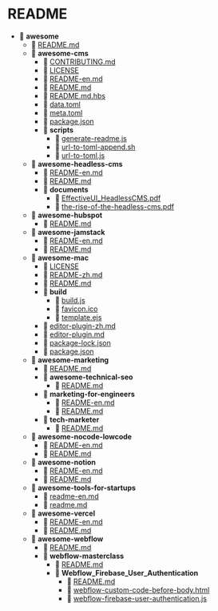 # README

* 📂 **awesome**
  * 📄 [README.md](./)
  * 📂 **awesome-cms**
    * 📄 [CONTRIBUTING.md](awesome-cms/CONTRIBUTING.md)
    * 📄 [LICENSE](awesome-cms/LICENSE/)
    * 📄 [README-en.md](awesome-cms/README-en.md)
    * 📄 [README.md](awesome-cms/)
    * 📄 [README.md.hbs](awesome-cms/README.md.hbs)
    * 📄 [data.toml](awesome-cms/data.toml)
    * 📄 [meta.toml](awesome-cms/meta.toml)
    * 📄 [package.json](awesome-cms/package.json)
    * 📂 **scripts**
      * 📄 [generate-readme.js](awesome-cms/scripts/generate-readme.js)
      * 📄 [url-to-toml-append.sh](awesome-cms/scripts/url-to-toml-append.sh)
      * 📄 [url-to-toml.js](awesome-cms/scripts/url-to-toml.js)
  * 📂 **awesome-headless-cms**
    * 📄 [README-en.md](awesome-headless-cms/README-en.md)
    * 📄 [README.md](awesome-headless-cms/)
    * 📂 **documents**
      * 📄 [EffectiveUI\_HeadlessCMS.pdf](awesome-headless-cms/documents/EffectiveUI\_HeadlessCMS.pdf)
      * 📄 [the-rise-of-the-headless-cms.pdf](awesome-headless-cms/documents/the-rise-of-the-headless-cms.pdf)
  * 📂 **awesome-hubspot**
    * 📄 [README.md](awesome-hubspot/)
  * 📂 **awesome-jamstack**
    * 📄 [README-en.md](awesome-jamstack/README-en.md)
    * 📄 [README.md](awesome-jamstack/)
  * 📂 **awesome-mac**
    * 📄 [LICENSE](awesome-mac/LICENSE/)
    * 📄 [README-zh.md](awesome-mac/README-zh.md)
    * 📄 [README.md](awesome-mac/)
    * 📂 **build**
      * 📄 [build.js](awesome-mac/build/build.js)
      * 📄 [favicon.ico](awesome-mac/build/favicon.ico)
      * 📄 [template.ejs](awesome-mac/build/template.ejs)
    * 📄 [editor-plugin-zh.md](awesome-mac/editor-plugin-zh.md)
    * 📄 [editor-plugin.md](awesome-mac/editor-plugin.md)
    * 📄 [package-lock.json](awesome-mac/package-lock.json)
    * 📄 [package.json](awesome-mac/package.json)
  * 📂 **awesome-marketing**
    * 📄 [README.md](awesome-marketing/)
    * 📂 **awesome-technical-seo**
      * 📄 [README.md](awesome-marketing/awesome-technical-seo/)
    * 📂 **marketing-for-engineers**
      * 📄 [README-en.md](awesome-marketing/marketing-for-engineers/README-en.md)
      * 📄 [README.md](awesome-marketing/marketing-for-engineers/)
    * 📂 **tech-marketer**
      * 📄 [README.md](awesome-marketing/tech-marketer/)
  * 📂 **awesome-nocode-lowcode**
    * 📄 [README-en.md](awesome-nocode-lowcode/README-en.md)
    * 📄 [README.md](awesome-nocode-lowcode/)
  * 📂 **awesome-notion**
    * 📄 [README-en.md](awesome-notion/README-en.md)
    * 📄 [README.md](awesome-notion/)
  * 📂 **awesome-tools-for-startups**
    * 📄 [readme-en.md](awesome-tools-for-startups/readme-en.md)
    * 📄 [readme.md](awesome-tools-for-startups/)
  * 📂 **awesome-vercel**
    * 📄 [README-en.md](awesome-vercel/README-en.md)
    * 📄 [README.md](awesome-vercel/)
  * 📂 **awesome-webflow**
    * 📄 [README.md](awesome-webflow/)
    * 📂 **webflow-masterclass**
      * 📄 [README.md](awesome-webflow/webflow-masterclass/)
      * 📂 **Webflow\_Firebase\_User\_Authentication**
        * 📄 [README.md](awesome-webflow/webflow-masterclass/Webflow\_Firebase\_User\_Authentication/)
        * 📄 [webflow-custom-code-before-body.html](awesome-webflow/webflow-masterclass/Webflow\_Firebase\_User\_Authentication/webflow-custom-code-before-body.html)
        * 📄 [webflow-firebase-user-authentication.js](awesome-webflow/webflow-masterclass/Webflow\_Firebase\_User\_Authentication/webflow-firebase-user-authentication.js)
